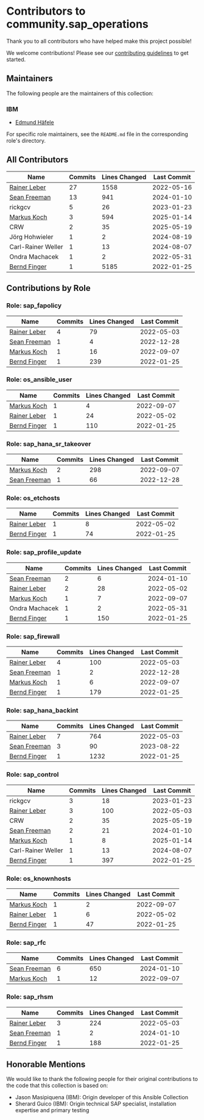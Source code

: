 # Contributors to community.sap_operations

Thank you to all contributors who have helped make this project possible!

We welcome contributions! Please see our [contributing guidelines](https://sap-linuxlab.github.io/initiative_contributions/) to get started.

## Maintainers

The following people are the maintainers of this collection:

### IBM

- [Edmund Häfele](https://github.com/ehaefele)


For specific role maintainers, see the `README.md` file in the corresponding role's directory.

## All Contributors

| Name | Commits | Lines Changed | Last Commit |
| ---- | ------- | ------------- | ----------- |
| [Rainer Leber](https://github.com/rainerleber) | 27 | 1558 | 2022-05-16 |
| [Sean Freeman](https://github.com/sean-freeman) | 13 | 941 | 2024-01-10 |
| rickgcv | 5 | 26 | 2023-01-23 |
| [Markus Koch](https://github.com/rhmk) | 3 | 594 | 2025-01-14 |
| CRW | 2 | 35 | 2025-05-19 |
| Jörg Hohwieler | 1 | 2 | 2024-08-19 |
| Carl-Rainer Weller | 1 | 13 | 2024-08-07 |
| Ondra Machacek | 1 | 2 | 2022-05-31 |
| [Bernd Finger](https://github.com/berndfinger) | 1 | 5185 | 2022-01-25 |

## Contributions by Role

### Role: sap_fapolicy

| Name | Commits | Lines Changed | Last Commit |
| ---- | ------- | ------------- | ----------- |
| [Rainer Leber](https://github.com/rainerleber) | 4 | 79 | 2022-05-03 |
| [Sean Freeman](https://github.com/sean-freeman) | 1 | 4 | 2022-12-28 |
| [Markus Koch](https://github.com/rhmk) | 1 | 16 | 2022-09-07 |
| [Bernd Finger](https://github.com/berndfinger) | 1 | 239 | 2022-01-25 |

### Role: os_ansible_user

| Name | Commits | Lines Changed | Last Commit |
| ---- | ------- | ------------- | ----------- |
| [Markus Koch](https://github.com/rhmk) | 1 | 4 | 2022-09-07 |
| [Rainer Leber](https://github.com/rainerleber) | 1 | 24 | 2022-05-02 |
| [Bernd Finger](https://github.com/berndfinger) | 1 | 110 | 2022-01-25 |

### Role: sap_hana_sr_takeover

| Name | Commits | Lines Changed | Last Commit |
| ---- | ------- | ------------- | ----------- |
| [Markus Koch](https://github.com/rhmk) | 2 | 298 | 2022-09-07 |
| [Sean Freeman](https://github.com/sean-freeman) | 1 | 66 | 2022-12-28 |

### Role: os_etchosts

| Name | Commits | Lines Changed | Last Commit |
| ---- | ------- | ------------- | ----------- |
| [Rainer Leber](https://github.com/rainerleber) | 1 | 8 | 2022-05-02 |
| [Bernd Finger](https://github.com/berndfinger) | 1 | 74 | 2022-01-25 |

### Role: sap_profile_update

| Name | Commits | Lines Changed | Last Commit |
| ---- | ------- | ------------- | ----------- |
| [Sean Freeman](https://github.com/sean-freeman) | 2 | 6 | 2024-01-10 |
| [Rainer Leber](https://github.com/rainerleber) | 2 | 28 | 2022-05-02 |
| [Markus Koch](https://github.com/rhmk) | 1 | 7 | 2022-09-07 |
| Ondra Machacek | 1 | 2 | 2022-05-31 |
| [Bernd Finger](https://github.com/berndfinger) | 1 | 150 | 2022-01-25 |

### Role: sap_firewall

| Name | Commits | Lines Changed | Last Commit |
| ---- | ------- | ------------- | ----------- |
| [Rainer Leber](https://github.com/rainerleber) | 4 | 100 | 2022-05-03 |
| [Sean Freeman](https://github.com/sean-freeman) | 1 | 2 | 2022-12-28 |
| [Markus Koch](https://github.com/rhmk) | 1 | 6 | 2022-09-07 |
| [Bernd Finger](https://github.com/berndfinger) | 1 | 179 | 2022-01-25 |

### Role: sap_hana_backint

| Name | Commits | Lines Changed | Last Commit |
| ---- | ------- | ------------- | ----------- |
| [Rainer Leber](https://github.com/rainerleber) | 7 | 764 | 2022-05-03 |
| [Sean Freeman](https://github.com/sean-freeman) | 3 | 90 | 2023-08-22 |
| [Bernd Finger](https://github.com/berndfinger) | 1 | 1232 | 2022-01-25 |

### Role: sap_control

| Name | Commits | Lines Changed | Last Commit |
| ---- | ------- | ------------- | ----------- |
| rickgcv | 3 | 18 | 2023-01-23 |
| [Rainer Leber](https://github.com/rainerleber) | 3 | 100 | 2022-05-03 |
| CRW | 2 | 35 | 2025-05-19 |
| [Sean Freeman](https://github.com/sean-freeman) | 2 | 21 | 2024-01-10 |
| [Markus Koch](https://github.com/rhmk) | 1 | 8 | 2025-01-14 |
| Carl-Rainer Weller | 1 | 13 | 2024-08-07 |
| [Bernd Finger](https://github.com/berndfinger) | 1 | 397 | 2022-01-25 |

### Role: os_knownhosts

| Name | Commits | Lines Changed | Last Commit |
| ---- | ------- | ------------- | ----------- |
| [Markus Koch](https://github.com/rhmk) | 1 | 2 | 2022-09-07 |
| [Rainer Leber](https://github.com/rainerleber) | 1 | 6 | 2022-05-02 |
| [Bernd Finger](https://github.com/berndfinger) | 1 | 47 | 2022-01-25 |

### Role: sap_rfc

| Name | Commits | Lines Changed | Last Commit |
| ---- | ------- | ------------- | ----------- |
| [Sean Freeman](https://github.com/sean-freeman) | 6 | 650 | 2024-01-10 |
| [Markus Koch](https://github.com/rhmk) | 1 | 12 | 2022-09-07 |

### Role: sap_rhsm

| Name | Commits | Lines Changed | Last Commit |
| ---- | ------- | ------------- | ----------- |
| [Rainer Leber](https://github.com/rainerleber) | 3 | 224 | 2022-05-03 |
| [Sean Freeman](https://github.com/sean-freeman) | 1 | 2 | 2024-01-10 |
| [Bernd Finger](https://github.com/berndfinger) | 1 | 188 | 2022-01-25 |

## Honorable Mentions

We would like to thank the following people for their original contributions to the code that this collection is based on:

- Jason Masipiquena (IBM): Origin developer of this Ansible Collection
- Sherard Guico (IBM): Origin technical SAP specialist, installation expertise and primary testing

